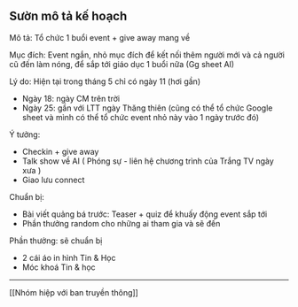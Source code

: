 ## Sườn mô tả kế hoạch

Mô tả: Tổ chức 1 buổi event + give away mang về

Mục đích: Event ngắn, nhỏ mục đích để kết nối thêm người mới và cả người cũ đến làm nóng, để sắp tới giáo dục 1 buổi nữa (Gg sheet AI)

Lý do: Hiện tại trong tháng 5 chỉ có ngày 11 (hơi gần)
- Ngày 18: ngày CM trên trời
- Ngày 25: gần với LTT ngày Thăng thiên (cũng có thể tổ chức Google sheet và mình có thể tổ chức event nhỏ này vào 1 ngày trước đó)

Ý tưởng:
- Checkin + give away
- Talk show về AI ( Phóng sự - liên hệ chương trình của Trắng TV ngày xưa )
- Giao lưu connect

Chuẩn bị:
- Bài viết quảng bá trước: Teaser + quiz để khuấy động event sắp tới
- Phần thưởng random cho những ai tham gia và sẽ đến

Phần thưởng:
sẽ chuẩn bị
- 2 cái áo in hình Tin & Học
- Móc khoá Tin & học 

---
[[Nhóm hiệp với ban truyền thông]]